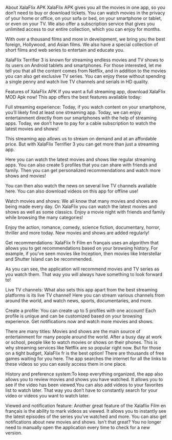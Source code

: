 About XalaFlix APK
XalaFlix APK gives you all the movies in one app, so you don’t need to buy or download tickets. You can watch movies in the privacy of your home or office, on your sofa or bed, on your smartphone or tablet, or even on your TV. We also offer a subscription service that gives you unlimited access to our entire collection, which you can enjoy for months.

With over a thousand films and more in development, we bring you the best foreign, Hollywood, and Asian films. We also have a special collection of short films and web series to entertain and educate you.

XalaFlix Terrifier 3 is ​​known for streaming endless movies and TV shows to its users on Android tablets and smartphones. For those interested, let me tell you that all the content comes from Netflix, and in addition to the movies you can also get exclusive TV series. You can enjoy these without spending a single penny and watch live TV channels and serials in HD quality.

Features of XalaFlix APK
If you want a full streaming app, download XalaFlix MOD Apk now! This app offers the best features available today:

Full streaming experience: Today, if you watch content on your smartphone, you’ll likely find at least one streaming app. Today, we can enjoy entertainment directly from our smartphones with the help of streaming apps. Today, we don’t have to pay for a cable subscription to watch the latest movies and shows!

This streaming app allows us to stream on demand and at an affordable price. But with XalaFlix Terrifier 3 you can get more than just a streaming app.

Here you can watch the latest movies and shows like regular streaming apps. You can also create 5 profiles that you can share with friends and family. Then you can get personalized recommendations and watch more shows and movies!

You can then also watch the news on several live TV channels available here. You can also download videos on this app for offline use!

Watch movies and shows: We all know that many movies and shows are being made every day. On XalaFlix you can watch the latest movies and shows as well as some classics. Enjoy a movie night with friends and family while browsing the many categories!

Enjoy the action, romance, comedy, science fiction, documentary, horror, thriller and more today. New movies and shows are added regularly!

Get recommendations: XalaFlix fr Film en français uses an algorithm that allows you to get recommendations based on your browsing history. For example, if you’ve seen movies like Inception, then movies like Interstellar and Shutter Island can be recommended.

As you can see, the application will recommend movies and TV series as you watch them. That way you will always have something to look forward to!

Live TV channels: What also sets this app apart from the best streaming platforms is its live TV channel! Here you can stream various channels from around the world, and watch news, sports, documentaries, and more.

Create a profile: You can create up to 5 profiles with one account! Each profile is unique and can be customized based on your browsing experience. Get notifications now and watch more movies and shows.

There are many titles: Movies and shows are the main source of entertainment for many people around the world. After a busy day at work or school, people like to watch movies or shows on their phones. This is why streaming services like Netflix are so popular right now. But for those on a tight budget, XalaFlix fr is ​​the best option! There are thousands of free games waiting for you here. The app searches the internet for all the links to these videos so you can easily access them in one place.

History and preference system:To keep everything organized, the app also allows you to review movies and shows you have watched. It allows you to see if the video has been viewed.You can also add videos to your favorites list to watch later. That way you don’t have to constantly search for your video or videos you want to watch later.

Viewed and notification feature: Another great feature of the Xalaflix Film en français is the ability to mark videos as viewed. It allows you to instantly see the latest episodes of the series you’ve watched and more. You can also get notifications about new movies and shows. Isn’t that great? You no longer need to manually open the application every time to check for a new version.
